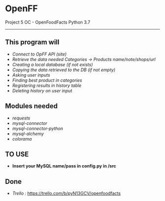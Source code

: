 # OpenFF
Project 5 OC - OpenFoodFacts
Python 3.7

***

## This program will

- *Connect to OpFF API (site)*
- *Retrieve the data needed Categories -> Products name/note/shops/url*
- *Creating a local database (if not exists)*
- *Copying the data retrieved to the DB (if not empty)*
- *Asking user inputs*
- *Finding best product in categories*
- *Registering results in history table*
- *Deleting history on user input*

## Modules needed

- *requests*
- *mysql-connector*
- *mysql-connector-python*
- *mysql-alchemy*
- *colorama*

## TO USE

- **Insert your MySQL name/pass in config.py in /src**

## Done

- *Trello :* https://trello.com/b/pyN13GCV/openfoodfacts 
